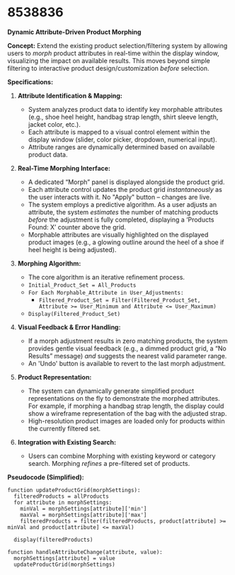 # 8538836

**Dynamic Attribute-Driven Product Morphing**

**Concept:** Extend the existing product selection/filtering system by allowing users to *morph* product attributes in real-time within the display window, visualizing the impact on available results. This moves beyond simple filtering to interactive product design/customization *before* selection.

**Specifications:**

1.  **Attribute Identification & Mapping:**
    *   System analyzes product data to identify key morphable attributes (e.g., shoe heel height, handbag strap length, shirt sleeve length, jacket color, etc.).
    *   Each attribute is mapped to a visual control element within the display window (slider, color picker, dropdown, numerical input).
    *   Attribute ranges are dynamically determined based on available product data.

2.  **Real-Time Morphing Interface:**
    *   A dedicated “Morph” panel is displayed alongside the product grid.
    *   Each attribute control updates the product grid *instantaneously* as the user interacts with it.  No "Apply" button – changes are live.
    *   The system employs a predictive algorithm. As a user adjusts an attribute, the system *estimates* the number of matching products *before* the adjustment is fully completed, displaying a ‘Products Found: X’ counter above the grid.
    *   Morphable attributes are visually highlighted on the displayed product images (e.g., a glowing outline around the heel of a shoe if heel height is being adjusted).

3.  **Morphing Algorithm:**
    *   The core algorithm is an iterative refinement process.
    *   `Initial_Product_Set = All_Products`
    *   `For Each Morphable_Attribute in User_Adjustments:`
        *   `Filtered_Product_Set = Filter(Filtered_Product_Set, Attribute >= User_Minimum and Attribute <= User_Maximum)`
    *   `Display(Filtered_Product_Set)`

4.  **Visual Feedback & Error Handling:**
    *   If a morph adjustment results in zero matching products, the system provides gentle visual feedback (e.g., a dimmed product grid, a “No Results” message) *and* suggests the nearest valid parameter range.
    *   An 'Undo' button is available to revert to the last morph adjustment.

5.  **Product Representation:**
    *   The system can dynamically generate simplified product representations on the fly to demonstrate the morphed attributes.  For example, if morphing a handbag strap length, the display could show a wireframe representation of the bag with the adjusted strap.
    *   High-resolution product images are loaded only for products within the currently filtered set.

6. **Integration with Existing Search:**
    *   Users can combine Morphing with existing keyword or category search. Morphing *refines* a pre-filtered set of products.

**Pseudocode (Simplified):**

```
function updateProductGrid(morphSettings):
  filteredProducts = allProducts
  for attribute in morphSettings:
    minVal = morphSettings[attribute]['min']
    maxVal = morphSettings[attribute]['max']
    filteredProducts = filter(filteredProducts, product[attribute] >= minVal and product[attribute] <= maxVal)

  display(filteredProducts)

function handleAttributeChange(attribute, value):
  morphSettings[attribute] = value
  updateProductGrid(morphSettings)
```